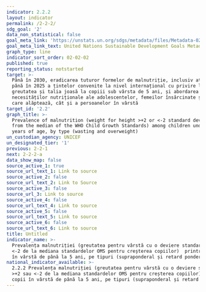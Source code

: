 ```yaml
---
indicator: 2.2.2
layout: indicator
permalink: /2-2-2/
sdg_goal: '2'
data_non_statistical: false
goal_meta_link: 'https://unstats.un.org/sdgs/metadata/files/Metadata-02-02-02a.pdf'
goal_meta_link_text: United Nations Sustainable Development Goals Metadata (pdf 232kB)
graph_type: line
indicator_sort_order: 02-02-02
published: true
reporting_status: notstarted
target: >-
  Până în 2030, eradicarea tuturor formelor de malnutriție, inclusiv atingerea
  până în 2025 a țintelor convenite la nivel internațional cu privire la
  greutatea și talia joasă la copiii sub vârsta de 5 ani, și abordarea
  necesităților nutriționale ale adolescentelor, femeilor însărcinate și celor
  care alăptează, cât și a persoanelor în vârstă
target_id: '2.2'
graph_title: >-
  Prevalence of malnutrition (weight for height >+2 or <-2 standard deviation
  from the median of the WHO Child Growth Standards) among children under 5
  years of age, by type (wasting and overweight)
un_custodian_agency: UNICEF
un_designated_tier: '1'
previous: 2-2-1
next: 2-2-2-a
data_show_map: false
source_active_1: true
source_url_text_1: Link to source
source_active_2: false
source_url_text_2: Link to Source
source_active_3: false
source_url_3: Link to source
source_active_4: false
source_url_text_4: Link to source
source_active_5: false
source_url_text_5: Link to source
source_active_6: false
source_url_text_6: Link to source
title: Untitled
indicator_name: >-
  Prevalența malnutriției (greutatea pentru vârstă cu o deviere standard >+2 sau
  <-2 de la mediana standardelor OMS pentru creșterea copiilor)  printre copii
  în vârstă de până la 5 ani, pe tipuri (supraponderal și retard ponderal)
national_indicator_available: >-
  2.2.2 Prevalența malnutriției (greutatea pentru vârstă cu o deviere standard
  >+2 sau <-2 de la mediana standardelor OMS pentru creșterea copiilor) printre
  copii în vârstă de până la 5 ani, pe tipuri (supraponderal și retard ponderal)
---
```

